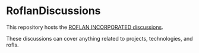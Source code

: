 # RoflanDiscussions

This repository hosts the [ROFLAN INCORPORATED
discussions](https://github.com/ROFLAN-INCORPORATED/discussions/discussions).

These discussions can cover anything related to projects, technologies,
and rofls.
